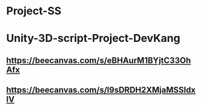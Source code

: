 # Project-SS
# Unity-3D-script-Project-DevKang
## https://beecanvas.com/s/eBHAurM1BYjtC33OhAfx
## https://beecanvas.com/s/l9sDRDH2XMjaMSSIdxIV
